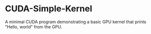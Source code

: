 # CUDA-Simple-Kernel
A minimal CUDA program demonstrating a basic GPU kernel that prints "Hello, world" from the GPU.
